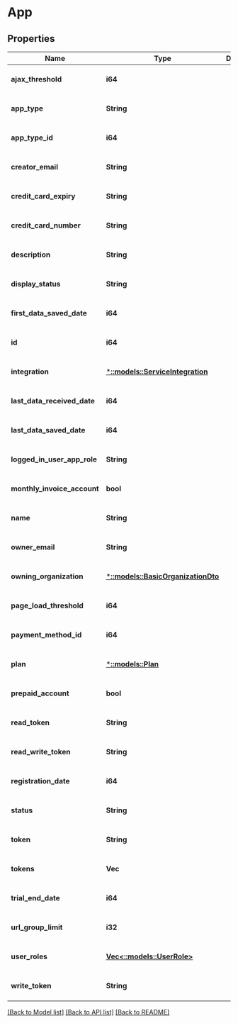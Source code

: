 # App

## Properties

| Name                        | Type                                                           | Description | Notes                        |
| --------------------------- | -------------------------------------------------------------- | ----------- | ---------------------------- |
| **ajax_threshold**          | **i64**                                                        |             | [optional] [default to null] |
| **app_type**                | **String**                                                     |             | [optional] [default to null] |
| **app_type_id**             | **i64**                                                        |             | [optional] [default to null] |
| **creator_email**           | **String**                                                     |             | [optional] [default to null] |
| **credit_card_expiry**      | **String**                                                     |             | [optional] [default to null] |
| **credit_card_number**      | **String**                                                     |             | [optional] [default to null] |
| **description**             | **String**                                                     |             | [optional] [default to null] |
| **display_status**          | **String**                                                     |             | [optional] [default to null] |
| **first_data_saved_date**   | **i64**                                                        |             | [optional] [default to null] |
| **id**                      | **i64**                                                        |             | [optional] [default to null] |
| **integration**             | [***::models::ServiceIntegration**](ServiceIntegration.md)     |             | [optional] [default to null] |
| **last_data_received_date** | **i64**                                                        |             | [optional] [default to null] |
| **last_data_saved_date**    | **i64**                                                        |             | [optional] [default to null] |
| **logged_in_user_app_role** | **String**                                                     |             | [optional] [default to null] |
| **monthly_invoice_account** | **bool**                                                       |             | [optional] [default to null] |
| **name**                    | **String**                                                     |             | [optional] [default to null] |
| **owner_email**             | **String**                                                     |             | [optional] [default to null] |
| **owning_organization**     | [***::models::BasicOrganizationDto**](BasicOrganizationDto.md) |             | [optional] [default to null] |
| **page_load_threshold**     | **i64**                                                        |             | [optional] [default to null] |
| **payment_method_id**       | **i64**                                                        |             | [optional] [default to null] |
| **plan**                    | [***::models::Plan**](Plan.md)                                 |             | [optional] [default to null] |
| **prepaid_account**         | **bool**                                                       |             | [optional] [default to null] |
| **read_token**              | **String**                                                     |             | [optional] [default to null] |
| **read_write_token**        | **String**                                                     |             | [optional] [default to null] |
| **registration_date**       | **i64**                                                        |             | [optional] [default to null] |
| **status**                  | **String**                                                     |             | [optional] [default to null] |
| **token**                   | **String**                                                     |             | [optional] [default to null] |
| **tokens**                  | **Vec<String>**                                                |             | [optional] [default to null] |
| **trial_end_date**          | **i64**                                                        |             | [optional] [default to null] |
| **url_group_limit**         | **i32**                                                        |             | [optional] [default to null] |
| **user_roles**              | [**Vec<::models::UserRole>**](UserRole.md)                     |             | [optional] [default to null] |
| **write_token**             | **String**                                                     |             | [optional] [default to null] |

[[Back to Model list]](../README.md#documentation-for-models) [[Back to API list]](../README.md#documentation-for-api-endpoints) [[Back to README]](../README.md)
